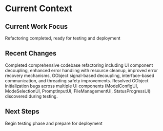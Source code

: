 # Current Context

## Current Work Focus
Refactoring completed, ready for testing and deployment

## Recent Changes
Completed comprehensive codebase refactoring including UI component decoupling, enhanced error handling with resource cleanup, improved error recovery mechanisms, GObject signal-based decoupling, interface-based communication, and threading safety improvements. Resolved GObject initialization bugs across multiple UI components (ModelConfigUI, ModeSelectionUI, PromptInputUI, FileManagementUI, StatusProgressUI) discovered during testing.

## Next Steps
Begin testing phase and prepare for deployment